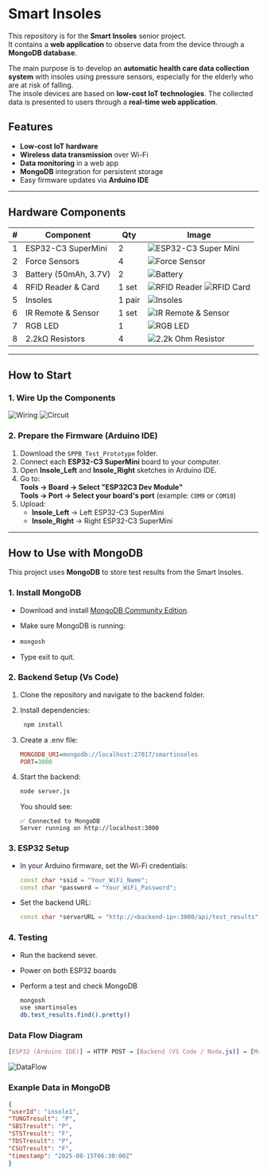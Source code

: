 # Smart Insoles

This repository is for the **Smart Insoles** senior project.  
It contains a **web application** to observe data from the device through a **MongoDB database**.

The main purpose is to develop an **automatic health care data collection system** with insoles using pressure sensors, especially for the elderly who are at risk of falling.  
The insole devices are based on **low-cost IoT technologies**. The collected data is presented to users through a **real-time web application**.

## Features
- **Low-cost IoT hardware**
- **Wireless data transmission** over Wi-Fi
- **Data monitoring** in a web app
- **MongoDB** integration for persistent storage
- Easy firmware updates via **Arduino IDE**

---

## Hardware Components
| #  | Component | Qty | Image |
|----|-----------|-----|-------|
| 1  | ESP32-C3 SuperMini | 2 | ![ESP32-C3 Super Mini](https://github.com/PongkunSK/Smart_Insoles/blob/main/Image/esp32-c3-super-mini.webp) |
| 2  | Force Sensors | 4 | ![Force Sensor](https://github.com/PongkunSK/Smart_Insoles/blob/main/Image/FSR.jpg?raw=true) |
| 3  | Battery (50mAh, 3.7V) | 2 | ![Battery](https://github.com/PongkunSK/Smart_Insoles/blob/main/Image/battery50%20mAh.jpg?raw=true) |
| 4  | RFID Reader & Card | 1 set | ![RFID Reader](https://github.com/PongkunSK/Smart_Insoles/blob/main/Image/RFID.webp) ![RFID Card](https://github.com/PongkunSK/Smart_Insoles/blob/main/Image/RFID%20card.jpg?raw=true) |
| 5  | Insoles | 1 pair | ![Insoles](https://github.com/PongkunSK/Smart_Insoles/blob/main/Image/insoles.jpg?raw=true) |
| 6  | IR Remote & Sensor | 1 set | ![IR Remote & Sensor](https://github.com/PongkunSK/Smart_Insoles/blob/main/Image/IR%20remote%20&%20sensor.jpg?raw=true) |
| 7  | RGB LED | 1 | ![RGB LED](https://github.com/PongkunSK/Smart_Insoles/blob/main/Image/RGB%20LED.jpg?raw=true) |
| 8  | 2.2kΩ Resistors | 4 | ![2.2k Ohm Resistor](https://github.com/PongkunSK/Smart_Insoles/blob/main/Image/2.2k-ohm-resistor.jpg?raw=true) |

---

## How to Start

### 1. Wire Up the Components
![Wiring](https://github.com/PongkunSK/Smart_Insoles/blob/main/Image/Insoles%20Under%20Prototype.jpg?raw=true)
![Circuit](https://github.com/PongkunSK/Smart_Insoles/blob/main/Image/Circuit_SmartInsoles.png?raw=true)

### 2. Prepare the Firmware (Arduino IDE)
1. Download the `SPPB_Test_Prototype` folder.
2. Connect each **ESP32-C3 SuperMini** board to your computer.
3. Open **Insole_Left** and **Insole_Right** sketches in Arduino IDE.
4. Go to:  
   **Tools → Board → Select "ESP32C3 Dev Module"**  
   **Tools → Port → Select your board's port** (example: `COM9` or `COM10`)
5. Upload:
   - **Insole_Left** → Left ESP32-C3 SuperMini
   - **Insole_Right** → Right ESP32-C3 SuperMini

---

## How to Use with MongoDB

This project uses **MongoDB** to store test results from the Smart Insoles.

### 1. Install MongoDB
- Download and install [MongoDB Community Edition](https://www.mongodb.com/try/download/community).
- Make sure MongoDB is running:
- 
  ```bash
  mongosh
  ```
  
- Type exit to quit.

### 2. Backend Setup (Vs Code)
1. Clone the repository and navigate to the backend folder.
2. Install dependencies:
   ```bash
    npm install
3. Create a .env file:
   
   ```ini
   MONGODB_URI=mongodb://localhost:27017/smartinsoles
   PORT=3000
   ```
   
4. Start the backend:
   
   ```bash
   node server.js
   ```
   
   You should see:
  
   ```arduino
   ✅ Connected to MongoDB
   Server running on http://localhost:3000
   ```
### 3. ESP32 Setup
- In your Arduino firmware, set the Wi-Fi credentials:
  
  ```cpp
  const char *ssid = "Your_WiFi_Name";
  const char *password = "Your_WiFi_Password";
  ```
  
- Set the backend URL:
  
  ```cpp
  const char *serverURL = "http://<backend-ip>:3000/api/test_results";
  ```
  
### 4. Testing
-  Run the backend sever.
-  Power on both ESP32 boards
-  Perform a test and check MongoDB
  
   ```bash
   mongosh
   use smartinsoles
   db.test_results.find().pretty()
   ```
   
### Data Flow Diagram

   ```css
   [ESP32 (Arduino IDE)] → HTTP POST → [Backend (VS Code / Node.js)] → [MongoDB Database]
   ```

![DataFlow](https://github.com/PongkunSK/Smart_Insoles/blob/main/Image/SmartInsoles%20Data%20Flow.png?raw=true)
### Exanple Data in MongoDB

   ```json
   {
  "userId": "insole1",
  "TUNGTresult": "P",
  "SBSTresult": "P",
  "STSTresult": "F",
  "TDSTresult": "P",
  "CSUTresult": "F",
  "timestamp": "2025-08-15T06:30:00Z"
}
   ```
